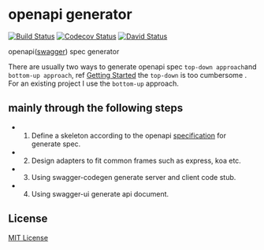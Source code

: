# openapi generator

[![Build Status][travis-image]][travis-url]
[![Codecov Status][codecov-image]][codecov-url]
[![David Status][david-image]][david-url]

[david-url]: https://david-dm.org/Luncher/openapi-generator
[david-image]: https://david-dm.org/Luncher/openapi-generator.svg?style=flat
[travis-url]: https://travis-ci.org/Luncher/openapi-generator
[travis-image]: https://img.shields.io/travis/Luncher/openapi-generator.svg?style=flat
[codecov-url]: https://codecov.io/gh/Luncher/openapi-generator
[codecov-image]: https://img.shields.io/codecov/c/github/Luncher/openapi-generator.svg?style=flat

openapi([swagger](http://swagger.io/)) spec generator

There are usually two ways to generate openapi spec `top-down approach`and` bottom-up approach`, ref [Getting Started](http://swagger.io/getting-started/) the `top-down` is too cumbersome
. For an existing project I use the `bottom-up` approach.


## mainly through the following steps

- 1. Define a skeleton according to the openapi [specification](http://swagger.io/specification/) for generate spec.
- 2. Design adapters to fit common frames such as express, koa etc.
- 3. Using swagger-codegen generate server and client code stub.
- 4. Using swagger-ui generate api document.


## License

[MIT License](https://opensource.org/licenses/mit-license.php)
